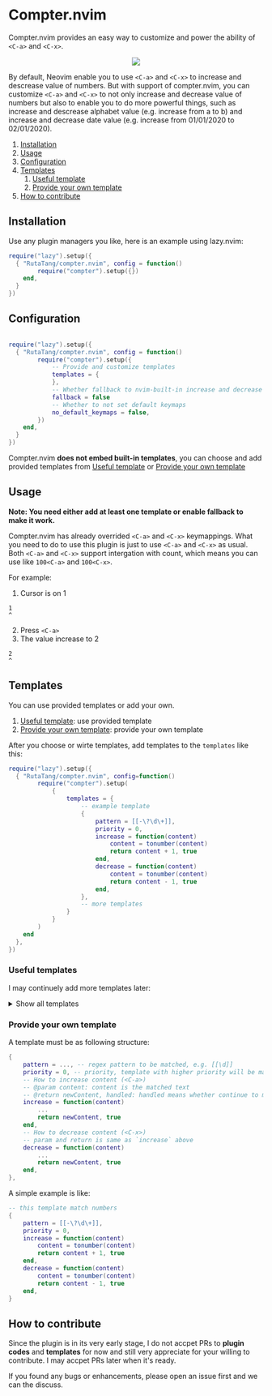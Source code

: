 # Compter.nvim

Compter.nvim provides an easy way to customize and power the ability of `<C-a>` and `<C-x>`. 

<p align="center">
  <img src="./art/showcase.gif">
</p>

By default, Neovim enable you to use `<C-a>` and `<C-x>` to increase and descrease value of numbers. But with support of compter.nvim, you can customize `<C-a>` and `<C-x>` to not only increase and decrease value of numbers but also to enable you to do more powerful things, such as increase and descrease alphabet value (e.g. increase from a to b) and increase and decrease date value (e.g. increase from 01/01/2020 to 02/01/2020). 

1. [Installation](#installation)
2. [Usage](#usage)
3. [Configuration](#configuration)
4. [Templates](#templates)
    1. [Useful template](#useful-templates)
    2. [Provide your own template](#provide-your-own-template)
5. [How to contribute](#how-to-contribute)

## Installation

Use any plugin managers you like, here is an example using lazy.nvim:

```lua
require("lazy").setup({
  { "RutaTang/compter.nvim", config = function()
        require("compter").setup({})
    end,
  }
})
```

## Configuration

```lua

require("lazy").setup({
  { "RutaTang/compter.nvim", config = function()
        require("compter").setup({
            -- Provide and customize templates
            templates = {
            },
            -- Whether fallback to nvim-built-in increase and decrease operation, default to false
            fallback = false 
            -- Whether to not set default keymaps
            no_default_keymaps = false,
        })
    end,
  }
})
```

Compter.nvim **does not embed built-in templates**, you can choose and add provided templates from [Useful template](#useful-templates) or [Provide your own template](#provide-your-own-template)

## Usage

**Note: You need either add at least one template or enable fallback to make it work.**

Compter.nvim has already overrided `<C-a>` and `<C-x>` keymappings. What you need to do to use this plugin is just to use `<C-a>` and `<C-x>` as usual. Both `<C-a>` and `<C-x>` support intergation with count, which means you can use like `100<C-a>` and `100<C-x>`.

For example:

1. Cursor is on 1

```
1
^
```

2. Press `<C-a>`
3. The value increase to 2

```
2
^
```

## Templates

You can use provided templates or add your own.

1. [Useful template](#useful-templates): use provided template
2. [Provide your own template](#provide-your-own-template): provide your own template

After you choose or wirte templates, add templates to the `templates` like this:

```lua
require("lazy").setup({
  { "RutaTang/compter.nvim", config=function()
        require("compter").setup(
            {
                templates = {
                    -- example template
                    {
                        pattern = [[-\?\d\+]],
                        priority = 0,
                        increase = function(content)
                            content = tonumber(content)
                            return content + 1, true
                        end,
                        decrease = function(content)
                            content = tonumber(content)
                            return content - 1, true
                        end,
                    },
                    -- more templates
                }      
            }
        )
    end
  },
})
```

### Useful templates

I may continuely add more templates later:

<details>
    <summary>Show all templates</summary>

1. For number:

```lua
{
    pattern = [[-\?\d\+]],
    priority = 0,
    increase = function(content)
        content = tonumber(content)
        return content + 1, true
    end,
    decrease = function(content)
        content = tonumber(content)
        return content - 1, true
    end,
}
```

2. For alphabet:

```lua
-- for lowercase alphabet
{
    pattern = [[\l]],
    priority = 0,
    increase = function(content)
        local ansiCode = string.byte(content) + 1
        if ansiCode > string.byte("z") then
            ansiCode = string.byte("a")
        end
        local char = string.char(ansiCode)
        return char, true
    end,
    decrease = function(content)
        local ansiCode = string.byte(content) - 1
        if ansiCode < string.byte("a") then
            ansiCode = string.byte("z")
        end
        local char = string.char(ansiCode)
        return char, true
    end,
}
```

```lua
-- for uppercase alphabet
{
    pattern = [[\u]],
    priority = 0,
    increase = function(content)
        local ansiCode = string.byte(content) + 1
        if ansiCode > string.byte("Z") then
            ansiCode = string.byte("A")
        end
        local char = string.char(ansiCode)
        return char, true
    end,
    decrease = function(content)
        local ansiCode = string.byte(content) - 1
        if ansiCode < string.byte("A") then
            ansiCode = string.byte("Z")
        end
        local char = string.char(ansiCode)
        return char, true
    end,
}
```

3. For date format, dd/mm/YYYY:

```lua
-- for date format: dd/mm/YYYY
{
    pattern = [[\d\{2}/\d\{2}/\d\{4}]],
    priority = 100,
    increase = function(content)
        local ts = vim.fn.strptime("%d/%m/%Y", content)
        if ts == 0 then
            return content, false
        else
            ts = ts + 24 * 60 * 60
            return vim.fn.strftime("%d/%m/%Y", ts), true
        end
    end,
    decrease = function(content)
        local ts = vim.fn.strptime("%d/%m/%Y", content)
        if ts == 0 then
            return content, false
        else
            ts = ts - 24 * 60 * 60
            return vim.fn.strftime("%d/%m/%Y", ts), true
        end
    end,
}
```

4. For emoji ⭐:

```lua
-- for emoji ⭐
{
    pattern = [[⭐\{1,5}]],
    priority = 0,
    increase = function(content)
        local l = #content / 3 + 1
        if l > 5 then
            l = 1
        end
        return string.rep("⭐", l), true
    end,
    decrease = function(content)
        local l = #content / 3 - 1
        if l < 1 then
            l = 5
        end
        return string.rep("⭐", l), true
    end,
}

```

5. For circle degree:

```lua
-- for circle degree
{
    pattern = [[\d\{1,3}°]],
    priority = 0,
    increase = function(content)
        local l = tonumber(content:sub(1, -3)) + 1
        if l >= 360 then
            l = 0
        end
        return string.format("%d°", l), true
    end,
    decrease = function(content)
        local l = tonumber(content:sub(1, -3)) - 1
        if l < 0 then
            l = 359
        end
        return string.format("%d°", l), true
    end,
}
```

6. For boolean:

```lua
-- for boolean
{
    pattern = [[\<\(true\|false\|TRUE\|FALSE\|True\|False\)\>]],
    priority = 100,
    increase = function(content)
        local switch = {
            ["true"] = "false",
            ["false"] = "true",
            ["True"] = "False",
            ["False"] = "True",
            ["TRUE"] = "FALSE",
            ["FALSE"] = "TRUE",
        }
        return switch[content], true
    end,
    decrease = function(content)
        local switch = {
            ["true"] = "false",
            ["false"] = "true",
            ["True"] = "False",
            ["False"] = "True",
            ["TRUE"] = "FALSE",
            ["FALSE"] = "TRUE",
        }
        return switch[content], true
    end,
}
```

```lua
-- for yes/no
{
    pattern = [[\<\(yes\|no\|YES\|NO\|Yes\|No\)\>]],
    priority = 100,
    increase = function(content)
        local switch = {
            ["yes"] = "no",
            ["no"] = "yes",
            ["Yes"] = "No",
            ["No"] = "Yes",
            ["YES"] = "NO",
            ["NO"] = "YES",
        }
        return switch[content], true
    end,
    decrease = function(content)
        local switch = {
            ["yes"] = "no",
            ["no"] = "yes",
            ["Yes"] = "No",
            ["No"] = "Yes",
            ["YES"] = "NO",
            ["NO"] = "YES",
        }
        return switch[content], true
    end,
}
```

```lua
-- for on/off
    {
        pattern = [[\<\(on\|off\|ON\|OFF\|On\|Off\)\>]],
    priority = 100,
    increase = function(content)
        local switch = {
            ["on"] = "off",
            ["off"] = "on",
            ["On"] = "Off",
            ["Off"] = "On",
            ["ON"] = "OFF",
            ["OFF"] = "ON",
        }
        return switch[content], true
    end,
    decrease = function(content)
        local switch = {
            ["on"] = "off",
            ["off"] = "on",
            ["On"] = "Off",
            ["Off"] = "On",
            ["ON"] = "OFF",
            ["OFF"] = "ON",
        }
        return switch[content], true
    end,
}
```

```lua
-- for enable
{
    pattern = [[\<\(enable\|disable\|ENABLE\|DISABLE\|Enable\|Disable\)\>]],
    priority = 100,
    increase = function(content)
        local switch = {
            ["enable"] = "disable",
            ["disable"] = "enable",
            ["Enable"] = "Disable",
            ["Disable"] = "Enable",
            ["ENABLE"] = "DISABLE",
            ["DISABLE"] = "ENABLE",
        }
        return switch[content], true
    end,
    decrease = function(content)
        local switch = {
            ["enable"] = "disable",
            ["disable"] = "enable",
            ["Enable"] = "Disable",
            ["Disable"] = "Enable",
            ["ENABLE"] = "DISABLE",
            ["DISABLE"] = "ENABLE",
        }
        return switch[content], true
    end,
},
```

```lua
-- for enabled
{
    pattern = [[\<\(enabled\|disabled\|ENABLED\|DISABLED\|Enabled\|Disabled\)\>]],
    priority = 100,
    increase = function(content)
        local switch = {
            ["enabled"] = "disabled",
            ["disabled"] = "enabled",
            ["Enabled"] = "Disabled",
            ["Disabled"] = "Enabled",
            ["ENABLED"] = "DISABLED",
            ["DISABLED"] = "ENABLED",
        }
        return switch[content], true
    end,
    decrease = function(content)
        local switch = {
            ["enabled"] = "disabled",
            ["disabled"] = "enabled",
            ["Enabled"] = "Disabled",
            ["Disabled"] = "Enabled",
            ["ENABLED"] = "DISABLED",
            ["DISABLED"] = "ENABLED",
        }
        return switch[content], true
    end,
}
```

7. For neorg todo:

```lua
-- for neorg todo
{
    pattern = [[-\ \%u0028\([-\ x=_!?+]\)\%u0029\ ]],
    priority = 100,
    increase = function(content)
        if vim.bo.filetype ~= "norg" then
            return content, false
        end
        local switch = {
            ["- ( ) "] = "- (-) ",
            ["- (-) "] = "- (x) ",
            ["- (x) "] = "- (=) ",
            ["- (=) "] = "- (_) ",
            ["- (_) "] = "- (!) ",
            ["- (!) "] = "- (?) ",
            ["- (?) "] = "- (+) ",
            ["- (+) "] = "- ( ) ",
        }
        return switch[content], true
    end,
    decrease = function(content)
        if vim.bo.filetype ~= "norg" then
            return content, false
        end
        local switch = {
            ["- ( ) "] = "- (+) ",
            ["- (+) "] = "- (?) ",
            ["- (?) "] = "- (!) ",
            ["- (!) "] = "- (_) ",
            ["- (_) "] = "- (=) ",
            ["- (=) "] = "- (x) ",
            ["- (x) "] = "- (-) ",
            ["- (-) "] = "- ( ) ",
        }
        return switch[content], true
    end,
}
```

</details>


### Provide your own template

A template must be as following structure:

```lua
{
    pattern = ..., -- regex pattern to be matched, e.g. [[\d]]
    priority = 0, -- priority, template with higher priority will be matched first
    -- How to increase content (<C-a>)
    -- @param content: content is the matched text
    -- @return newContent, handled: handled means whether continue to matche other templates 
    increase = function(content) 
        ...
        return newContent, true
    end,
    -- How to decrease content (<C-x>)
    -- param and return is same as `increase` above
    decrease = function(content)
        ...
        return newContent, true
    end,
},

```

A simple example is like:

```lua
-- this template match numbers
{
    pattern = [[-\?\d\+]],
    priority = 0,
    increase = function(content)
        content = tonumber(content)
        return content + 1, true
    end,
    decrease = function(content)
        content = tonumber(content)
        return content - 1, true
    end,
}
```

## How to contribute

Since the plugin is in its very early stage, I do not accpet PRs to **plugin codes** and **templates** for now and still very appreciate for your willing to contribute. I may accpet PRs later when it's ready. 

If you found any bugs or enhancements, please open an issue first and we can the discuss.
